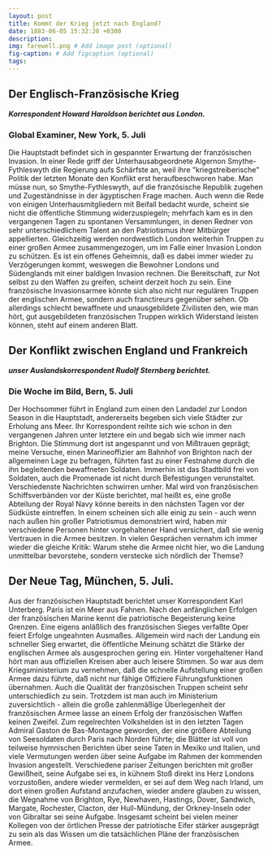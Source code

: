 ```yaml
---
layout: post
title: Kommt der Krieg jetzt nach England?
date: 1883-06-05 15:32:20 +0300
description: 
img: farewell.png # Add image post (optional)
fig-caption: # Add figcaption (optional)
tags: 
---
```



## Der Englisch-Französische Krieg 

***Korrespondent Howard Haroldson berichtet aus London.***

### Global Examiner, New York, 5. Juli

Die Hauptstadt befindet sich in gespannter Erwartung der französischen Invasion. In einer Rede griff der Unterhausabgeordnete Algernon Smythe-Fythleswyth die Regierung aufs Schärfste an, weil ihre "kriegstreiberische" Politik der letzten Monate den Konflikt erst heraufbeschworen habe. Man müsse nun, so Smythe-Fythleswyth, auf die französische Republik zugehen und Zugeständnisse in der ägyptischen Frage machen. Auch wenn die Rede von einigen Unterhausmitgliedern mit Beifall bedacht wurde, scheint sie nicht die öffentliche Stimmung widerzuspiegeln; mehrfach kam es in den vergangenen Tagen zu spontanen Versammlungen, in denen Redner von sehr unterschiedlichem Talent an den Patriotismus ihrer Mitbürger appellierten. Gleichzeitig werden nordwestlich London weiterhin Truppen zu einer großen Armee zusammengezogen, um im Falle einer Invasion London zu schützen. Es ist ein offenes Geheimnis, daß es dabei immer wieder zu Verzögerungen kommt, weswegen die Bewohner Londons und Südenglands mit einer baldigen Invasion rechnen. Die Bereitschaft, zur Not selbst zu den Waffen zu greifen, scheint derzeit hoch zu sein. Eine französische Invasionsarmee könnte sich also nicht nur regulären Truppen der englischen Armee, sondern auch franctireurs gegenüber sehen. Ob allerdings schlecht bewaffnete und unausgebildete Zivilisten den, wie man hört, gut ausgebildeten französischen Truppen wirklich Widerstand leisten können, steht auf einem anderen Blatt.





## Der Konflikt zwischen England und Frankreich 

***unser Auslandskorrespondent Rudolf Sternberg berichtet.***

### Die Woche im Bild, Bern, 5. Juli

Der Hochsommer führt in England zum einen den Landadel zur London Season in die Hauptstadt, andererseits begeben sich viele Städter zur Erholung ans Meer. Ihr Korrespondent reihte sich wie schon in den vergangenen Jahren unter letztere ein und begab sich wie immer nach Brighton. Die Stimmung dort ist angespannt und von Mißtrauen geprägt; meine Versuche, einen Marineoffizier am Bahnhof von Brighton nach der allgemeinen Lage zu befragen, führten fast zu einer Festnahme durch die ihn begleitenden bewaffneten Soldaten. Immerhin ist das Stadtbild frei von Soldaten, auch die Promenade ist nicht durch Befestigungen verunstaltet. Verschiedenste Nachrichten schwirren umher. Mal wird von französischen Schiffsverbänden vor der Küste berichtet, mal heißt es, eine große Abteilung der Royal Navy könne bereits in den nächsten Tagen vor der Südküste eintreffen. In einem scheinen sich alle einig zu sein - auch wenn nach außen hin großer Patriotismus demonstriert wird, haben mir verschiedene Personen hinter vorgehaltener Hand versichert, daß sie wenig Vertrauen in die Armee besitzen. In vielen Gesprächen vernahm ich immer wieder die gleiche Kritik: Warum stehe die Armee nicht hier, wo die Landung unmittelbar bevorstehe, sondern verstecke sich nördlich der Themse? 



## Der Neue Tag, München, 5. Juli.

Aus der französischen Hauptstadt berichtet unser Korrespondent Karl Unterberg. Paris ist ein Meer aus Fahnen. Nach den anfänglichen Erfolgen der französischen Marine kennt die patriotische Begeisterung keine Grenzen. Eine eigens anläßlich des französischen Sieges verfaßte Oper feiert Erfolge ungeahnten Ausmaßes. Allgemein wird nach der Landung ein schneller Sieg erwartet, die öffentliche Meinung schätzt die Stärke der englischen Armee als ausgesprochen gering ein. Hinter vorgehaltener Hand hört man aus offiziellen Kreisen aber auch leisere Stimmen. So war aus dem Kriegsministerium zu vernehmen, daß die schnelle Aufstellung einer großen Armee dazu führte, daß nicht nur fähige Offiziere Führungsfunktionen übernahmen. Auch die Qualität der französischen Truppen scheint sehr unterschiedlich zu sein. Trotzdem ist man auch im Ministerium zuversichtlich - allein die große zahlenmäßige Überlegenheit der französischen Armee lasse an einem Erfolg der französischen Waffen keinen Zweifel. Zum regelrechten Volkshelden ist in den letzten Tagen Admiral Gaston de Bas-Montagne geworden, der eine größere Abteilung von Seesoldaten durch Paris nach Norden führte; die Blätter ist voll von teilweise hymnischen Berichten über seine Taten in Mexiko und Italien, und viele Vermutungen werden über seine Aufgabe im Rahmen der kommenden Invasion angestellt. Verschiedene pariser Zeitungen berichten mit großer Gewißheit, seine Aufgabe sei es, in kühnem Stoß direkt ins Herz Londons vorzustoßen, andere wieder vermelden, er sei auf dem Weg nach Irland, um dort einen großen Aufstand anzufachen, wieder andere glauben zu wissen, die Wegnahme von Brighton, Rye, Newhaven, Hastings, Dover, Sandwich, Margate, Rochester, Clacton, der Hull-Mündung, der Orkney-Inseln oder von Gibraltar sei seine Aufgabe. Insgesamt scheint bei vielen meiner Kollegen von der örtlichen Presse der patriotische Eifer stärker ausgeprägt zu sein als das Wissen um die tatsächlichen Pläne der französischen Armee.


